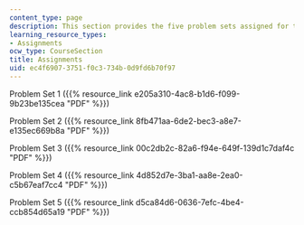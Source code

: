 ```yaml
---
content_type: page
description: This section provides the five problem sets assigned for the course.
learning_resource_types:
- Assignments
ocw_type: CourseSection
title: Assignments
uid: ec4f6907-3751-f0c3-734b-0d9fd6b70f97
---
```


Problem Set 1 ({{% resource_link e205a310-4ac8-b1d6-f099-9b23be135cea "PDF" %}})

Problem Set 2 ({{% resource_link 8fb471aa-6de2-bec3-a8e7-e135ec669b8a "PDF" %}})

Problem Set 3 ({{% resource_link 00c2db2c-82a6-f94e-649f-139d1c7daf4c "PDF" %}})

Problem Set 4 ({{% resource_link 4d852d7e-3ba1-aa8e-2ea0-c5b67eaf7cc4 "PDF" %}})

Problem Set 5 ({{% resource_link d5ca84d6-0636-7efc-4be4-ccb854d65a19 "PDF" %}})